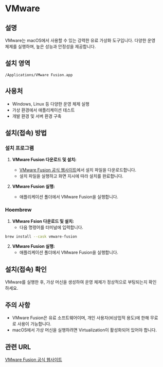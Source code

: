 # VMware

## 설명
VMware는 macOS에서 사용할 수 있는 강력한 유료 가상화 도구입니다. 다양한 운영 체제를 실행하며, 높은 성능과 안정성을 제공합니다.

## 설치 영역
`/Applications/VMware Fusion.app`

## 사용처
- Windows, Linux 등 다양한 운영 체제 실행
- 가상 환경에서 애플리케이션 테스트
- 개발 환경 및 서버 환경 구축

## 설치(접속) 방법
### 설치 프로그램
1. **VMware Fusion 다운로드 및 설치:**
   - [VMware Fusion 공식 웹사이트](https://www.vmware.com/products/fusion.html)에서 설치 파일을 다운로드합니다.
   - 설치 파일을 실행하고 화면 지시에 따라 설치를 완료합니다.

2. **VMware Fusion 실행:**
   - 애플리케이션 폴더에서 VMware Fusion을 실행합니다.

### Hoembrew
1. **VMware Fsion 다운로드 및 설치:**
   - 다음 명령어를 터미널에 입력합니다.
```bash
brew install --cask vmware-fusion
```

2. **VMware Fusion 실행:**
   - 애플리케이션 폴더에서 VMware Fusion을 실행합니다.

## 설치(접속) 확인
VMware를 실행한 후, 가상 머신을 생성하여 운영 체제가 정상적으로 부팅되는지 확인하세요.

## 주의 사항
- VMware Fusion은 유료 소프트웨어이며, 개인 사용자(비상업적 용도)에 한해 무료로 사용이 가능합니다.
- macOS에서 가상 머신을 실행하려면 Virtualization이 활성화되어 있어야 합니다.

## 관련 URL
[VMware Fusion 공식 웹사이트](https://www.vmware.com/products/fusion.html)
